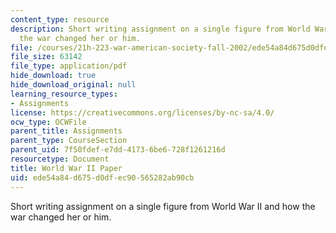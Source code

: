 ```yaml
---
content_type: resource
description: Short writing assignment on a single figure from World War II and how
  the war changed her or him.
file: /courses/21h-223-war-american-society-fall-2002/ede54a84d675d0dfec90565282ab90cb_war_3_assign1002.pdf
file_size: 63142
file_type: application/pdf
hide_download: true
hide_download_original: null
learning_resource_types:
- Assignments
license: https://creativecommons.org/licenses/by-nc-sa/4.0/
ocw_type: OCWFile
parent_title: Assignments
parent_type: CourseSection
parent_uid: 7f50fdef-e7dd-4173-6be6-728f1261216d
resourcetype: Document
title: World War II Paper
uid: ede54a84-d675-d0df-ec90-565282ab90cb
---
```

Short writing assignment on a single figure from World War II and how the war changed her or him.